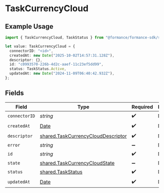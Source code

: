 # TaskCurrencyCloud

## Example Usage

```typescript
import { TaskCurrencyCloud, TaskStatus } from "@formance/formance-sdk/sdk/models/shared";

let value: TaskCurrencyCloud = {
  connectorID: "<id>",
  createdAt: new Date("2025-10-02T14:57:31.128Z"),
  descriptor: {},
  id: "c0993570-226b-4d2c-aaef-11c23ef5dd99",
  status: TaskStatus.Active,
  updatedAt: new Date("2024-11-09T06:40:42.932Z"),
};
```

## Fields

| Field                                                                                           | Type                                                                                            | Required                                                                                        | Description                                                                                     |
| ----------------------------------------------------------------------------------------------- | ----------------------------------------------------------------------------------------------- | ----------------------------------------------------------------------------------------------- | ----------------------------------------------------------------------------------------------- |
| `connectorID`                                                                                   | *string*                                                                                        | :heavy_check_mark:                                                                              | N/A                                                                                             |
| `createdAt`                                                                                     | [Date](https://developer.mozilla.org/en-US/docs/Web/JavaScript/Reference/Global_Objects/Date)   | :heavy_check_mark:                                                                              | N/A                                                                                             |
| `descriptor`                                                                                    | [shared.TaskCurrencyCloudDescriptor](../../../sdk/models/shared/taskcurrencyclouddescriptor.md) | :heavy_check_mark:                                                                              | N/A                                                                                             |
| `error`                                                                                         | *string*                                                                                        | :heavy_minus_sign:                                                                              | N/A                                                                                             |
| `id`                                                                                            | *string*                                                                                        | :heavy_check_mark:                                                                              | N/A                                                                                             |
| `state`                                                                                         | [shared.TaskCurrencyCloudState](../../../sdk/models/shared/taskcurrencycloudstate.md)           | :heavy_minus_sign:                                                                              | N/A                                                                                             |
| `status`                                                                                        | [shared.TaskStatus](../../../sdk/models/shared/taskstatus.md)                                   | :heavy_check_mark:                                                                              | N/A                                                                                             |
| `updatedAt`                                                                                     | [Date](https://developer.mozilla.org/en-US/docs/Web/JavaScript/Reference/Global_Objects/Date)   | :heavy_check_mark:                                                                              | N/A                                                                                             |